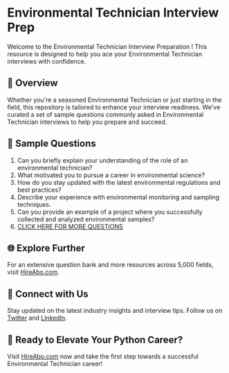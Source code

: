 # Environmental Technician Interview Prep

Welcome to the Environmental Technician Interview Preparation ! This resource is designed to help you ace your Environmental Technician interviews with confidence.

## 🚀 Overview

Whether you're a seasoned Environmental Technician or just starting in the field, this repository is tailored to enhance your interview readiness. We've curated a set of sample questions commonly asked in Environmental Technician interviews to help you prepare and succeed.

## 📝 Sample Questions

1. Can you briefly explain your understanding of the role of an environmental technician?
2. What motivated you to pursue a career in environmental science?
3. How do you stay updated with the latest environmental regulations and best practices?
4. Describe your experience with environmental monitoring and sampling techniques.
5. Can you provide an example of a project where you successfully collected and analyzed environmental samples?
6. [CLICK HERE FOR MORE QUESTIONS](https://hireabo.com/job/5_3_12/Environmental%20Technician)

## 🌐 Explore Further

For an extensive question bank and more resources across 5,000 fields, visit [HireAbo.com](https://www.hireabo.com).

## 📱 Connect with Us

Stay updated on the latest industry insights and interview tips. Follow us on [Twitter](https://twitter.com/hireabo) and [LinkedIn](https://www.linkedin.com/in/hire-abo-3609972a8/).

## 🚀 Ready to Elevate Your Python Career?

Visit [HireAbo.com](https://www.hireabo.com) now and take the first step towards a successful Environmental Technician career!